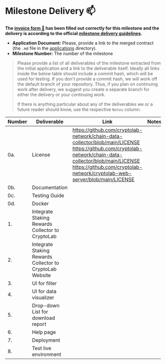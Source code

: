 # Milestone Delivery :mailbox:

**The [invoice form :pencil:](https://docs.google.com/forms/d/e/1FAIpQLSdSqj2vYjvpiIytkjcc40Pwl0Eg76WGUAq5L9e8eFuuOegmLw/viewform) has been filled out correctly for this milestone and the delivery is according to the official [milestone delivery guidelines](https://github.com/w3f/General-Grants-Program/blob/master/grants/milestone-deliverables-guidelines.md).**  

* **Application Document:** Please, provide a link to the merged contract (the `.md` file in the [applications](https://github.com/w3f/Open-Grants-Program/tree/master/applications) directory). 
* **Milestone Number:** The number of the milestone

> Please provide a list of all deliverables of the milestone extracted from the initial application and a link to the deliverable itself. Ideally all links inside the below table should include a commit hash, which will be used for testing. If you don't provide a commit hash, we will work off the default branch of your repository. Thus, if you plan on continuing work after delivery, we suggest you create a separate branch for either the delivery or your continuing work. 
> 
> If there is anything particular about any of the deliverables we or a future reader should know, use the respective `Notes` column.

| Number | Deliverable | Link | Notes | 
| ------------- | ------------- | ------------- | ----------- |
| 0a. | License | https://github.com/cryptolab-network/chain-data-collector/blob/main/LICENSE <br> https://github.com/cryptolab-network/chain-data-collector/blob/main/LICENSE <br> https://github.com/cryptolab-network/cryptolab-web-server/blob/main/LICENSE |
| 0b. | Documentation | | |
| 0c. | Testing Guide | | |
| 0d. | Docker | | |
| 1.  | Integrate Staking Rewards Collector to CryptoLab | | | 
| 2.  | Integrate Staking Rewards Collector to CryptoLab Website | | | 
| 3.  | UI for filter | | | 
| 4.  | UI for data visualizer | | | 
| 5.  | Drop-down List for download report |  | |
| 6.  | Help page  | | |
| 7.  | Deployment | | |
| 8.  | Test live environment | | |
